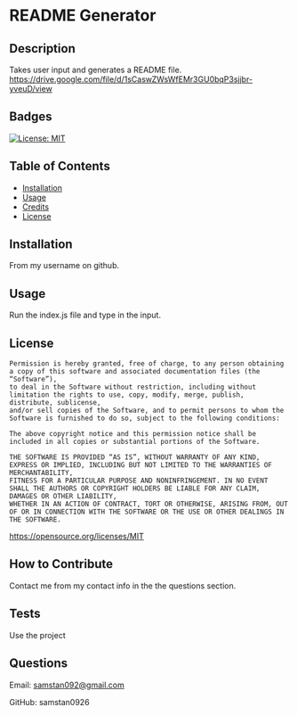 # README Generator
  ## Description
  Takes user input and generates a README file. 
  https://drive.google.com/file/d/1sCaswZWsWfEMr3GU0bqP3sjjbr-yveuD/view
  ## Badges
  [![License: MIT](https://img.shields.io/badge/License-MIT-yellow.svg)](https://opensource.org/licenses/MIT)
  ## Table of Contents
 - [Installation](#installation)
 - [Usage](#usage)
 - [Credits](#questions)
 - [License](#license)
  

  ## Installation
  From my username on github.
  ## Usage
  Run the index.js file and type in the input.
  ## License
  
    Permission is hereby granted, free of charge, to any person obtaining a copy of this software and associated documentation files (the “Software”), 
    to deal in the Software without restriction, including without limitation the rights to use, copy, modify, merge, publish, distribute, sublicense, 
    and/or sell copies of the Software, and to permit persons to whom the Software is furnished to do so, subject to the following conditions:

    The above copyright notice and this permission notice shall be included in all copies or substantial portions of the Software.

    THE SOFTWARE IS PROVIDED “AS IS”, WITHOUT WARRANTY OF ANY KIND, EXPRESS OR IMPLIED, INCLUDING BUT NOT LIMITED TO THE WARRANTIES OF MERCHANTABILITY, 
    FITNESS FOR A PARTICULAR PURPOSE AND NONINFRINGEMENT. IN NO EVENT SHALL THE AUTHORS OR COPYRIGHT HOLDERS BE LIABLE FOR ANY CLAIM, DAMAGES OR OTHER LIABILITY, 
    WHETHER IN AN ACTION OF CONTRACT, TORT OR OTHERWISE, ARISING FROM, OUT OF OR IN CONNECTION WITH THE SOFTWARE OR THE USE OR OTHER DEALINGS IN THE SOFTWARE.
  https://opensource.org/licenses/MIT

  ## How to Contribute
  Contact me from my contact info in the the questions section.
  ## Tests
  Use the project
  ## Questions

  Email: samstan092@gmail.com

  GitHub: samstan0926



